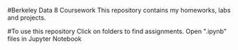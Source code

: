 #Berkeley Data 8 Coursework
This repository contains my homeworks, labs and projects.

#To use this repository
Click on folders to find assignments. 
Open ".ipynb" files in Jupyter Notebook
